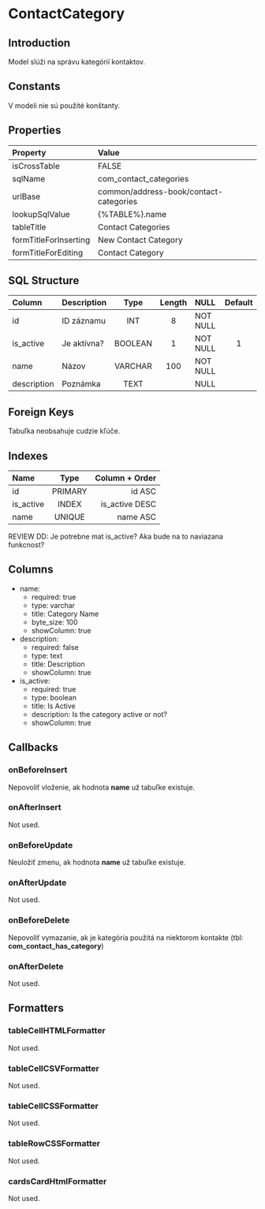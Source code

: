 # ContactCategory

## Introduction
Model slúži na správu kategórií kontaktov.

## Constants
V modeli nie sú použité konštanty.

## Properties

| Property              | Value                                  |
| :-------------------- | :------------------------------------- |
| isCrossTable          | FALSE                                  |
| sqlName               | com_contact_categories                 |
| urlBase               | common/address-book/contact-categories |
| lookupSqlValue        | {%TABLE%}.name                         |
| tableTitle            | Contact Categories                     |
| formTitleForInserting | New Contact Category                   |
| formTitleForEditing   | Contact Category                       |


## SQL Structure
| Column      | Description |  Type   | Length | NULL     | Default |
| :---------- | :---------- | :-----: | :----: | :------- | :-----: |
| id          | ID záznamu  |   INT   |   8    | NOT NULL |         |
| is_active   | Je aktívna? | BOOLEAN |   1    | NOT NULL |    1    |
| name        | Názov       | VARCHAR |  100   | NOT NULL |         |
| description | Poznámka    |  TEXT   |        | NULL     |         |

## Foreign Keys
Tabuľka neobsahuje cudzie kľúče.

## Indexes
| Name      |  Type   | Column + Order |
| :-------- | :-----: | -------------: |
| id        | PRIMARY |         id ASC |
| is_active |  INDEX  | is_active DESC |
| name      | UNIQUE  |       name ASC |

REVIEW DD: Je potrebne mat is_active? Aka bude na to naviazana funkcnost?

## Columns
* name:
  * required: true
  * type: varchar
  * title: Category Name
  * byte_size: 100
  * showColumn: true
* description:
  * required: false
  * type: text
  * title: Description
  * showColumn: true
* is_active:
  * required: true
  * type: boolean
  * title: Is Active
  * description: Is the category active or not?
  * showColumn: true

## Callbacks
### onBeforeInsert
Nepovoliť vloženie, ak hodnota **name** už tabuľke existuje.

### onAfterInsert
Not used.

### onBeforeUpdate
Neuložiť zmenu, ak hodnota **name** už tabuľke existuje.

### onAfterUpdate
Not used.

### onBeforeDelete
Nepovoliť vymazanie, ak je kategória použitá na niektorom kontakte (tbl: **com_contact_has_category**)

### onAfterDelete
Not used.

## Formatters

### tableCellHTMLFormatter
Not used.

### tableCellCSVFormatter
Not used.

### tableCellCSSFormatter
Not used.

### tableRowCSSFormatter
Not used.

### cardsCardHtmlFormatter
Not used.

